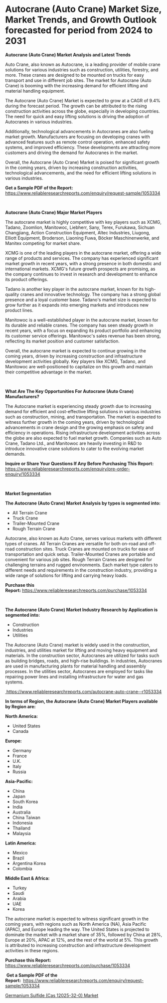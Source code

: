 <p><h1>Autocrane (Auto Crane) Market Size, Market Trends, and Growth Outlook forecasted for period from 2024 to 2031</h1></p><p><strong>Autocrane (Auto Crane) Market Analysis and Latest Trends</strong></p>
<p><p>Auto Crane, also known as Autocrane, is a leading provider of mobile crane solutions for various industries such as construction, utilities, forestry, and more. These cranes are designed to be mounted on trucks for easy transport and use in different job sites. The market for Autocrane (Auto Crane) is booming with the increasing demand for efficient lifting and material handling equipment.</p><p>The Autocrane (Auto Crane) Market is expected to grow at a CAGR of 9.4% during the forecast period. The growth can be attributed to the rising construction activities across the globe, especially in developing countries. The need for quick and easy lifting solutions is driving the adoption of Autocranes in various industries.</p><p>Additionally, technological advancements in Autocranes are also fueling market growth. Manufacturers are focusing on developing cranes with advanced features such as remote control operation, enhanced safety systems, and improved efficiency. These developments are attracting more customers and driving the demand for Autocranes in the market.</p><p>Overall, the Autocrane (Auto Crane) Market is poised for significant growth in the coming years, driven by increasing construction activities, technological advancements, and the need for efficient lifting solutions in various industries.</p></p>
<p><strong>Get a Sample PDF of the Report:&nbsp;</strong> <a href="https://www.reliableresearchreports.com/enquiry/request-sample/1053334">https://www.reliableresearchreports.com/enquiry/request-sample/1053334</a></p>
<p>&nbsp;</p>
<p><strong>Autocrane (Auto Crane) Major Market Players</strong></p>
<p><p>The autocrane market is highly competitive with key players such as XCMG, Tadano, Zoomlion, Manitowoc, Liebherr, Sany, Terex, Furukawa, Sichuan Changjiang, Action Construction Equipment, Altec Industries, Liugong, Elliott Equipment, Broderson, Liaoning Fuwa, Böcker Maschinenwerke, and Manitex competing for market share.</p><p>XCMG is one of the leading players in the autocrane market, offering a wide range of products and services. The company has experienced significant market growth in recent years, with a strong presence in both domestic and international markets. XCMG's future growth prospects are promising, as the company continues to invest in research and development to enhance its product offerings.</p><p>Tadano is another key player in the autocrane market, known for its high-quality cranes and innovative technology. The company has a strong global presence and a loyal customer base. Tadano's market size is expected to grow further as it expands into emerging markets and introduces new product lines.</p><p>Manitowoc is a well-established player in the autocrane market, known for its durable and reliable cranes. The company has seen steady growth in recent years, with a focus on expanding its product portfolio and enhancing its customer service offerings. Manitowoc's sales revenue has been strong, reflecting its market position and customer satisfaction.</p><p>Overall, the autocrane market is expected to continue growing in the coming years, driven by increasing construction and infrastructure development activities globally. Key players like XCMG, Tadano, and Manitowoc are well-positioned to capitalize on this growth and maintain their competitive advantage in the market.</p></p>
<p>&nbsp;</p>
<p><strong>What Are The Key Opportunities For Autocrane (Auto Crane) Manufacturers?</strong></p>
<p><p>The Autocrane market is experiencing steady growth due to increasing demand for efficient and cost-effective lifting solutions in various industries such as construction, mining, and transportation. The market is expected to witness further growth in the coming years, driven by technological advancements in crane design and the growing emphasis on safety and efficiency in operations. Rising infrastructure development activities across the globe are also expected to fuel market growth. Companies such as Auto Crane, Tadano Ltd., and Manitowoc are heavily investing in R&D to introduce innovative crane solutions to cater to the evolving market demands.</p></p>
<p><strong>Inquire or Share Your Questions If Any Before Purchasing This Report:</strong> <a href="https://www.reliableresearchreports.com/enquiry/pre-order-enquiry/1053334">https://www.reliableresearchreports.com/enquiry/pre-order-enquiry/1053334</a></p>
<p>&nbsp;</p>
<p><strong>Market Segmentation</strong></p>
<p><strong>The Autocrane (Auto Crane) Market Analysis by types is segmented into:</strong></p>
<p><ul><li>All Terrain Crane</li><li>Truck Crane</li><li>Trailer-Mounted Crane</li><li>Rough Terrain Crane</li></ul></p>
<p><p>Autocrane, also known as Auto Crane, serves various markets with different types of cranes. All Terrain Cranes are versatile for both on-road and off-road construction sites. Truck Cranes are mounted on trucks for ease of transportation and quick setup. Trailer-Mounted Cranes are portable and convenient for various job sites. Rough Terrain Cranes are designed for challenging terrains and rugged environments. Each market type caters to different needs and requirements in the construction industry, providing a wide range of solutions for lifting and carrying heavy loads.</p></p>
<p><strong>Purchase this Report:&nbsp;</strong><a href="https://www.reliableresearchreports.com/purchase/1053334">https://www.reliableresearchreports.com/purchase/1053334</a></p>
<p>&nbsp;</p>
<p><strong>The Autocrane (Auto Crane) Market Industry Research by Application is segmented into:</strong></p>
<p><ul><li>Construction</li><li>Industries</li><li>Utilities</li></ul></p>
<p><p>The Autocrane (Auto Crane) market is widely used in the construction, industries, and utilities market for lifting and moving heavy equipment and materials. In the construction sector, Autocranes are utilized for tasks such as building bridges, roads, and high-rise buildings. In industries, Autocranes are used in manufacturing plants for material handling and assembly processes. In the utilities sector, Autocranes are employed for tasks like repairing power lines and installing infrastructure for water and gas systems.</p></p>
<p><a href="https://www.reliableresearchreports.com/autocrane-auto-crane--r1053334">&nbsp;https://www.reliableresearchreports.com/autocrane-auto-crane--r1053334</a></p>
<p><strong>In terms of Region, the Autocrane (Auto Crane) Market Players available by Region are:</strong></p>
<p>
    <p> <strong> North America: </strong>
        <ul>
            <li>United States</li>
            <li>Canada</li>
        </ul>
        </p> 
    <p> <strong> Europe: </strong>
        <ul>
            <li>Germany</li>
            <li>France</li>
            <li>U.K.</li>
            <li>Italy</li>
            <li>Russia</li>
        </ul>
        </p> 
    <p> <strong> Asia-Pacific: </strong>
        <ul>
            <li>China</li>
            <li>Japan</li>
            <li>South Korea</li>
            <li>India</li>
            <li>Australia</li>
            <li>China Taiwan</li>
            <li>Indonesia</li>
            <li>Thailand</li>
            <li>Malaysia</li>
        </ul>
        </p> 
    <p> <strong> Latin America: </strong>
        <ul>
            <li>Mexico</li>
            <li>Brazil</li>
            <li>Argentina Korea</li>
            <li>Colombia</li>
        </ul>
        </p> 
    <p> <strong> Middle East & Africa: </strong>
        <ul>
            <li>Turkey</li>
            <li>Saudi</li>
            <li>Arabia</li>
            <li>UAE</li>
            <li>Korea</li>
        </ul>
    </p>
    </p>
<p><p>The autocrane market is expected to witness significant growth in the coming years, with regions such as North America (NA), Asia Pacific (APAC), and Europe leading the way. The United States is projected to dominate the market with a market share of 35%, followed by China at 28%, Europe at 20%, APAC at 12%, and the rest of the world at 5%. This growth is attributed to increasing construction and infrastructure development activities in these regions.</p></p>
<p><strong>Purchase this Report: </strong><a href="https://www.reliableresearchreports.com/purchase/1053334">https://www.reliableresearchreports.com/purchase/1053334</a></p>
<p>&nbsp;<strong>Get a Sample PDF of the Report:&nbsp;&nbsp;</strong><a href="https://www.reliableresearchreports.com/enquiry/request-sample/1053334">https://www.reliableresearchreports.com/enquiry/request-sample/1053334</a></p>
<p><strong></strong></p>
<p><p><a href="https://view.publitas.com/reportprime-1/germanium-sulfide-cas-12025-32-0-market-the-key-to-successful-business-strategy-forecast-till-2031/">Germanium Sulfide (Cas 12025-32-0) Market</a></p></p>